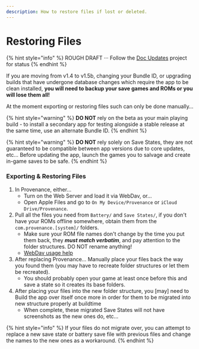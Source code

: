 ```yaml
---
description: How to restore files if lost or deleted.
---
```


# Restoring Files

{% hint style="info" %}
ROUGH DRAFT ··· Follow the [Doc Updates](https://github.com/Provenance-Emu/Provenance/projects/7) project for status
{% endhint %}

If you are moving from v1.4 to v1.5b, changing your Bundle ID, or upgrading builds that have undergone database changes which require the app to be clean installed, **you will need to backup your save games and ROMs or you will lose them all!** 

At the moment exporting or restoring files such can only be done manually…

{% hint style="warning" %}
**DO NOT** rely on the beta as your main playing build - to install a secondary app for testing alongside a stable release at the same time, use an alternate Bundle ID.
{% endhint %}

{% hint style="warning" %}
**DO NOT** rely solely on Save States, they are not guaranteed to be compatible between app versions due to core updates, etc… Before updating the app, launch the games you to salvage and create in-game saves to be safe.
{% endhint %}

### Exporting & Restoring Files

1. In Provenance, either… 
   * Turn on the Web Server and load it via WebDav, or…
   * Open Apple Files and go to `On My Device/Provenance` or `iCloud Drive/Provenance`.
2. Pull all the files you need from `Battery/` and `Save States/`, if you don't have your ROMs offline somewhere, obtain them from the `com.provenance.[system]/` folders.
   * Make sure your ROM file names don't change by the time you put them back, they _**must match verbatim**_, and pay attention to the folder structures. DO NOT rename anything!
   * [WebDav usage help](../../installation-and-usage/roms/importing-roms.md#uploading)
3. After replacing Provenance… Manually place your files back the way you found them \(you may have to recreate folder structures or let them be recreated\).
   * You should probably open your game at least once before this and save a state so it creates its base folders.
4. After placing your files into the new folder structure, you \[may\] need to Build the app over itself once more in order for them to be migrated into new structure properly at buildtime
   * When complete, these migrated Save States will not have screenshots as the new ones do, etc…

{% hint style="info" %}
If your files do not migrate over, you can attempt to replace a new save state or battery save file with previous files and change the names to the new ones as a workaround.
{% endhint %}



